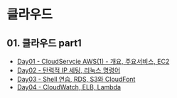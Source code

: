 # 클라우드

## 01. 클라우드 part1

- [Day01 - CloudServcie AWS(1) - 개요, 주요서비스, EC2](./doc/_01.md)
- [Day02 - 탄력적 IP 세팅, 리눅스 명령어](./doc/_02.md)
- [Day03 - Shell 연습, RDS, S3와 CloudFont](./doc/_03.md)
- [Day04 - CloudWatch, ELB, Lambda](./doc/_04.md)
